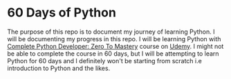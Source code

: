 # 60 Days of Python

The purpose of this repo is to document my journey of learning Python. I will be documenting my progress in this repo. I will be learning Python with [Complete Python Developer: Zero To Mastery](https://www.udemy.com/course/complete-python-developer-zero-to-mastery) course on [Udemy](https://www.udemy.com). I might not be able to complete the course in 60 days, but I will be attempting to learn Python for 60 days and I definitely won't be starting from scratch i.e introduction to Python and the likes.
